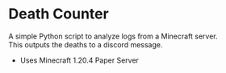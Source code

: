 # Death Counter
A simple Python script to analyze logs from a Minecraft server.  
This outputs the deaths to a discord message.  
- Uses Minecraft 1.20.4 Paper Server  